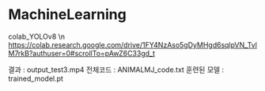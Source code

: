 # MachineLearning


colab_YOLOv8
\n https://colab.research.google.com/drive/1FY4NzAso5gDyMHgd6sqlpVN_TvlM7rkB?authuser=0#scrollTo=pAwZ6C33gd_t

결과 : output_test3.mp4
전체코드 : ANIMALMJ_code.txt
훈련된 모델 : trained_model.pt
